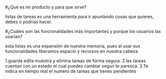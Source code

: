 #¿Qué es mi producto y para que sirve?

 listas de tareas es una herramienta para ir apuntando cosas que quieres, debes o podrías hacer.  

#¿Cuáles son las funcionalidades más importantes y porque los usuarios las usarían?

esta listas es una expansión de nuestra memoria, pues al usar sus funcionalidades liberamos espacio y recursos en nuestra cabeza 

1.guarda edita muestra y elimina tareas de forma segura.
2.las tareas cuentan con un estado el cual puedes cambiar segun te paresca.
3.Te indica en tiempo real el numero de tareas que tienes pendientes
